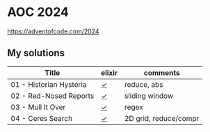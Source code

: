 # AOC 2024

https://adventofcode.com/2024


## My solutions

| Title                                | elixir    | comments                |
| -                                    | -         | -                       |
| 01 - Historian Hysteria              | [✓][01ex] | reduce, abs             |
| 02 - Red-Nosed Reports               | [✓][02ex] | sliding window          |
| 03 - Mull It Over                    | [✓][03ex] | regex                   |
| 04 - Ceres Search                    | [✓][04ex] | 2D grid, reduce/compr   |


[01ex]: elixir/day1.livemd
[02ex]: elixir/day2.livemd
[03ex]: elixir/day3.livemd
[04ex]: elixir/day4.livemd

